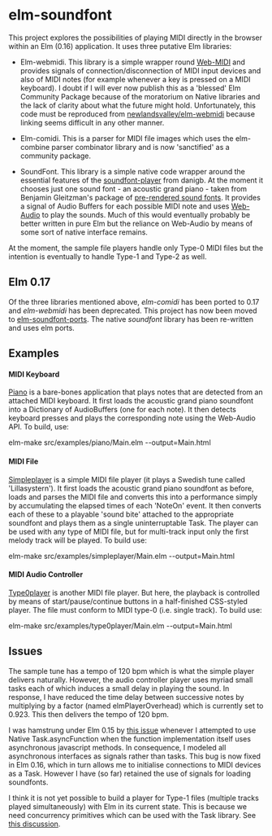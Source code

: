elm-soundfont
=============

This project explores the possibilities of playing MIDI directly in the browser within an Elm (0.16) application.  It uses three putative Elm libraries:

*   Elm-webmidi.  This library is a simple wrapper round [Web-MIDI](http://www.w3.org/TR/webmidi/) and provides signals of connection/disconnection of MIDI input devices and also of MIDI notes (for example whenever a key is pressed on a MIDI keyboard).  I doubt if I will ever now publish this as a 'blessed' Elm Community Package because of the moratorium on Native libraries and the lack of clarity about what the future might hold. Unfortunately, this code must be reproduced from [newlandsvalley/elm-webmidi](https://github.com/newlandsvalley/elm-webmidi) because linking seems difficult in any other manner.

*   Elm-comidi.  This is a parser for MIDI file images which uses the elm-combine parser combinator library and is now 'sanctified' as a community package. 

*   SoundFont.  This library is a simple native code wrapper around the essential features of the [soundfont-player](https://github.com/danigb/soundfont-player) from danigb. At the moment it chooses just one sound font - an acoustic grand piano - taken from Benjamin Gleitzman's package of [pre-rendered sound fonts](https://github.com/gleitz/midi-js-soundfonts). It provides a signal of Audio Buffers for each possible MIDI note and uses [Web-Audio](https://webaudio.github.io/web-audio-api/) to play the sounds. Much of this would eventually probably be better written in pure Elm but the reliance on Web-Audio by means of some sort of native interface remains.

At the moment, the sample file players handle only Type-0 MIDI files but the intention is eventually to handle Type-1 and Type-2 as well.

Elm 0.17
--------

Of the three libraries mentioned above, _elm-comidi_ has been ported to 0.17 and _elm-webmidi_ has been deprecated.  This project has now been moved to [elm-soundfont-ports](https://github.com/newlandsvalley/elm-soundfont-ports). The native _soundfont_ library has been re-written and uses elm ports.

Examples
--------

#### MIDI Keyboard

[Piano](https://github.com/newlandsvalley/elm-soundfont/tree/master/src/examples/piano) is a bare-bones application that plays notes that are detected from an attached MIDI keyboard.  It first loads the acoustic grand piano soundfont into a Dictionary of AudioBuffers (one for each note).  It then detects keyboard presses and plays the corresponding note using the Web-Audio API.  To build, use:

elm-make src/examples/piano/Main.elm --output=Main.html

#### MIDI File

[Simpleplayer](https://github.com/newlandsvalley/elm-soundfont/tree/master/src/examples/simpleplayer) is a simple MIDI file player (it plays a Swedish tune called 'Lillasystern').  It first loads the acoustic grand piano soundfont as before, loads and parses the MIDI file and converts this into a performance simply by accumulating the elapsed times of each 'NoteOn' event. It then converts each of these to a playable 'sound bite' attached to the appropriate soundfont and plays them as a single uninterruptable Task. The player can be used with any type of MIDI file, but for multi-track input only the first melody track will be played. To build use:

elm-make src/examples/simpleplayer/Main.elm --output=Main.html

#### MIDI Audio Controller

[Type0player](https://github.com/newlandsvalley/elm-soundfont/tree/master/src/examples/type0player) is another MIDI file player. But here, the playback is controlled by means of start/pause/continue buttons in a half-finished CSS-styled player. The file must conform to MIDI type-0 (i.e. single track). To build use:

elm-make src/examples/type0player/Main.elm --output=Main.html


Issues
------

The sample tune has a tempo of 120 bpm which is what the simple player delivers naturally. However, the audio controller player uses myriad small tasks each of which induces a small delay in playing the sound. In response, I have reduced the time delay between successive notes by multiplying by a factor (named elmPlayerOverhead) which is currently set to 0.923.  This then delivers the tempo of 120 bpm.

I was hamstrung under Elm 0.15 by [this issue](https://github.com/elm-lang/core/issues/240) whenever I attempted to use Native Task.asyncFunction when the function implementation itself uses asynchronous javascript methods.  In consequence, I modeled all asynchronous interfaces as signals rather than tasks. This bug is now fixed in Elm 0.16, which in turn allows me to initialise connections to MIDI devices as a Task.  However I have (so far) retained the use of signals for loading soundfonts.

I think it is not yet possible to build a player for Type-1 files (multiple tracks played simultaneously) with Elm in its current state.  This is because we need concurrency primitives which can be used with the Task library.  See [this discussion](https://groups.google.com/forum/#!topic/elm-discuss/NDAYIAML438).







 




